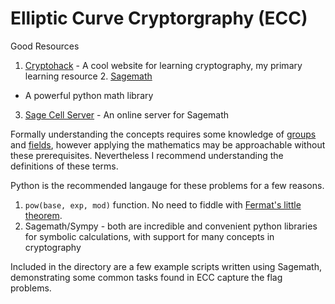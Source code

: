 # Elliptic Curve Cryptorgraphy (ECC)

Good Resources
1. [Cryptohack](https://cryptohack.org/challenges/ecc/) - A cool website for
   learning cryptography, my primary learning resource 2.
   [Sagemath](https://doc.sagemath.org/html/en/reference/arithmetic_curves/index.html)
- A powerful python math library
3. [Sage Cell Server](https://sagecell.sagemath.org/) - An online server for
Sagemath


Formally understanding the concepts requires some knowledge of
[groups](https://en.wikipedia.org/wiki/Group_(mathematics)) and
[fields](https://en.wikipedia.org/wiki/Field_(mathematics)), however applying
the mathematics may be approachable without these prerequisites. Nevertheless I
recommend understanding the definitions of these terms.

Python is the recommended langauge for these problems for a few reasons.
1. `pow(base, exp, mod)` function. No need to fiddle with [Fermat's little
theorem](https://brilliant.org/wiki/fermats-little-theorem/).
2. Sagemath/Sympy - both are incredible and convenient python libraries for
symbolic calculations, with support for many concepts in cryptography

Included in the directory are a few example scripts written using Sagemath,
demonstrating some common tasks found in ECC capture the flag problems.
